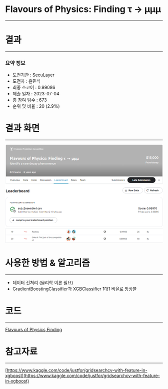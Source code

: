 # Flavours of Physics: Finding τ → μμμ
-----------------------------------
# 결과
-----------------------------------
### 요약 정보
  * 도전기관 : SecuLayer
  * 도전자 : 윤민식
  * 최종 스코어 : 0.99086
  * 제출 일자 : 2023-07-04
  * 총 참여 팀수 : 673
  * 순위 및 비율 : 20 (2.9%)
# 결과 화면
-----------------------------------
![score](./img/score.PNG)
![rank](./img/rank.PNG)
# 사용한 방법 & 알고리즘
----------------------------------
  * 데이터 전처리 (물리학 이론 필요)
  * GradientBoostingClassifier과 XGBClassifier 1대1 비율로 앙상블
# 코드
----------------------------------
[Flavours of Physics,Finding](https://github.com/yms0606/SecuLayer/blob/main/Flavours%20of%20Physics%2CFinding/Flavours%20of%20Physics%2CFinding.ipynb)
# 참고자료
----------------------------------
[https://www.kaggle.com/code/justfor/gridsearchcv-with-feature-in-xgboost](https://www.kaggle.com/code/justfor/gridsearchcv-with-feature-in-xgboost)
